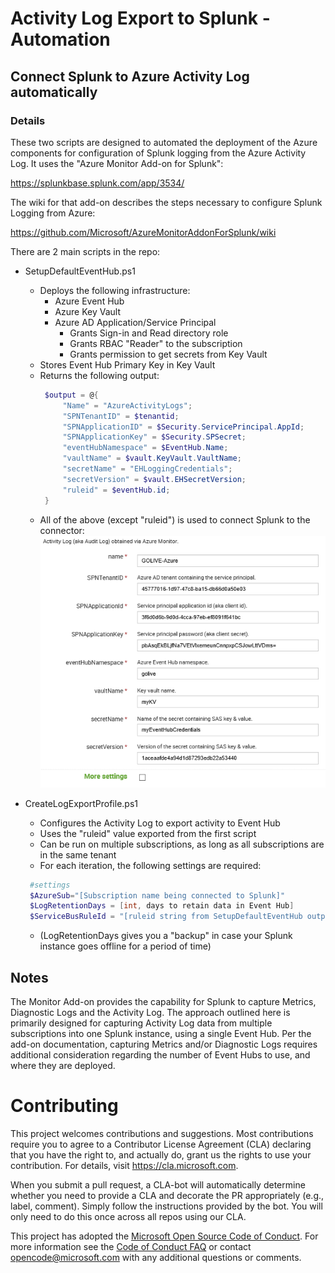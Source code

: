 # Activity Log Export to Splunk - Automation
## Connect Splunk to Azure Activity Log automatically

### Details
These two scripts are designed to automated the deployment of the Azure components for configuration of Splunk logging from the Azure Activity Log. It uses the "Azure Monitor Add-on for Splunk":

https://splunkbase.splunk.com/app/3534/

The wiki for that add-on describes the steps necessary to configure Splunk Logging from Azure:

https://github.com/Microsoft/AzureMonitorAddonForSplunk/wiki

There are 2 main scripts in the repo:
 * SetupDefaultEventHub.ps1
   * Deploys the following infrastructure:
     * Azure Event Hub
     * Azure Key Vault
     * Azure AD Application/Service Principal
       * Grants Sign-in and Read directory role
       * Grants RBAC "Reader" to the subscription
       * Grants permission to get secrets from Key Vault
   * Stores Event Hub Primary Key in Key Vault
   * Returns the following output:
       ```powershell
        $output = @{
            "Name" = "AzureActivityLogs";
            "SPNTenantID" = $tenantid;
            "SPNApplicationID" = $Security.ServicePrincipal.AppId;
            "SPNApplicationKey" = $Security.SPSecret;
            "eventHubNamespace" = $EventHub.Name;
            "vaultName" = $vault.KeyVault.VaultName;
            "secretName" = "EHLoggingCredentials";
            "secretVersion" = $vault.EHSecretVersion;
            "ruleid" = $eventHub.id;
        }
        ```
    * All of the above (except "ruleid") is used to connect Splunk to the connector:
        ![alt text][App1]

 * CreateLogExportProfile.ps1
   * Configures the Activity Log to export activity to Event Hub
   * Uses the "ruleid" value exported from the first script
   * Can be run on multiple subscriptions, as long as all subscriptions are in the same tenant
   * For each iteration, the following settings are required:
   ```powershell
    #settings
    $AzureSub="[Subscription name being connected to Splunk]"
    $LogRetentionDays = [int, days to retain data in Event Hub]
    $ServiceBusRuleId = "[ruleid string from SetupDefaultEventHub output]"
   ```
    * (LogRetentionDays gives you a "backup" in case your Splunk instance goes offline for a period of time)

## Notes
The Monitor Add-on provides the capability for Splunk to capture Metrics, Diagnostic Logs and the Activity Log. The approach outlined here is primarily designed for capturing Activity Log data from multiple subscriptions into one Splunk instance, using a single Event Hub. Per the add-on documentation, capturing Metrics and/or Diagnostic Logs requires additional consideration regarding the number of Event Hubs to use, and where they are deployed.

[App1]: ./Images/SplunkDataInput2.png "Splunk Configuration"

# Contributing

This project welcomes contributions and suggestions.  Most contributions require you to agree to a
Contributor License Agreement (CLA) declaring that you have the right to, and actually do, grant us
the rights to use your contribution. For details, visit https://cla.microsoft.com.

When you submit a pull request, a CLA-bot will automatically determine whether you need to provide
a CLA and decorate the PR appropriately (e.g., label, comment). Simply follow the instructions
provided by the bot. You will only need to do this once across all repos using our CLA.

This project has adopted the [Microsoft Open Source Code of Conduct](https://opensource.microsoft.com/codeofconduct/).
For more information see the [Code of Conduct FAQ](https://opensource.microsoft.com/codeofconduct/faq/) or
contact [opencode@microsoft.com](mailto:opencode@microsoft.com) with any additional questions or comments.
